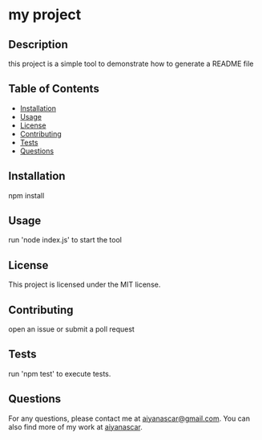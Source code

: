 
# my project

## Description
this project is a simple tool to demonstrate how to generate a README file

## Table of Contents
- [Installation](#installation)
- [Usage](#usage)
- [License](#license)
- [Contributing](#contributing)
- [Tests](#tests)
- [Questions](#questions)

## Installation
npm install

## Usage
run 'node index.js' to start the tool

## License
This project is licensed under the MIT license.

## Contributing
open an issue or submit a poll request

## Tests
run 'npm test' to execute tests.

## Questions
For any questions, please contact me at [aiyanascar@gmail.com](mailto:aiyanascar@gmail.com). You can also find more of my work at [aiyanascar](https://github.com/aiyanascar).
    